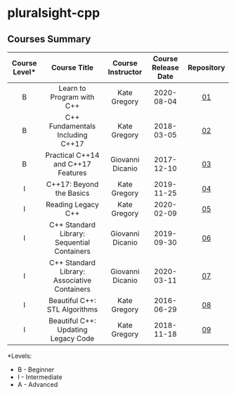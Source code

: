 # pluralsight-cpp

## Courses Summary

| Course Level* | Course Title | Course Instructor | Course Release Date | Repository
|:---:|:---:|:---:|:---:|:---:|
| B | Learn to Program with C++ | Kate Gregory | 2020-08-04 | [01](https://github.com/awpala/pluralsight-cpp/tree/main/01-learn-to-program-with-cpp) |
| B | C++ Fundamentals Including C++17 | Kate Gregory | 2018-03-05 | [02](https://github.com/awpala/pluralsight-cpp/tree/main/02-cpp-fundamentals-including-cpp-17) |
| B | Practical C++14 and C++17 Features | Giovanni Dicanio | 2017-12-10 | [03](https://github.com/awpala/pluralsight-cpp/tree/main/03-practical-cpp-14-and-cpp-17-features) |
| I | C++17: Beyond the Basics | Kate Gregory | 2019-11-25 | [04](https://github.com/awpala/pluralsight-cpp/tree/main/04-cpp17-beyond-the-basics) |
| I | Reading Legacy C++ | Kate Gregory | 2020-02-09 | [05](https://github.com/awpala/pluralsight-cpp/tree/main/05-reading-legacy-cpp) |
| I | C++ Standard Library: Sequential Containers | Giovanni Dicanio | 2019-09-30 | [06](https://github.com/awpala/pluralsight-cpp/tree/main/06-cpp-standard-library-sequential-containers) |
| I | C++ Standard Library: Associative Containers | Giovanni Dicanio | 2020-03-11 | [07](https://github.com/awpala/pluralsight-cpp/tree/main/07-cpp-standard-library-associative-containers) |
| I | Beautiful C++: STL Algorithms | Kate Gregory | 2016-06-29 | [08](https://github.com/awpala/pluralsight-cpp/tree/main/08-beautiful-cpp-stl-algorithms) |
| I | Beautiful C++: Updating Legacy Code | Kate Gregory | 2018-11-18 | [09](https://github.com/awpala/pluralsight-cpp/tree/main/09-beautiful-cpp-updating-legacy-code) |

*Levels:
  * B - Beginner
  * I - Intermediate
  * A - Advanced
